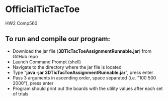 # OfficialTicTacToe
HW2 Comp560

## To run and compile our program:
- Download the jar file (**3DTicTacToeAssignmentRunnable.jar**) from GitHub repo
- Launch Command Prompt (shell)
- Navigate to the directory where the jar file is located
- Type "**java -jar 3DTicTacToeAssignmentRunnable.jar**", press enter
- Pass 3 arguments in ascending order, space separated (i.e. "100 500 2000"), press enter
- Program should print out the boards with the utility values after each set of trials
